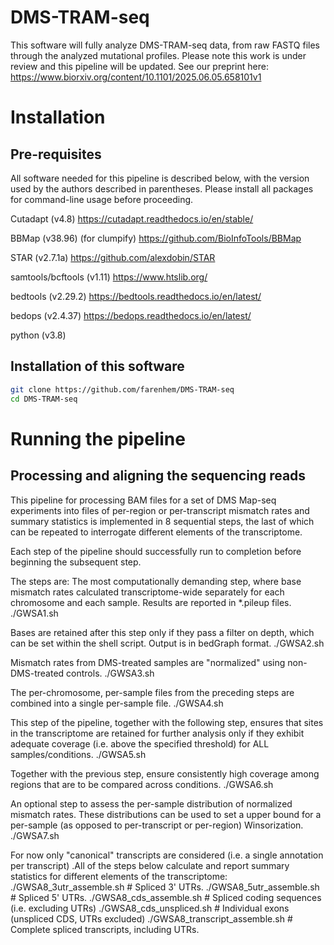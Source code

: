# DMS-TRAM-seq
This software will fully analyze DMS-TRAM-seq data, from raw FASTQ files through the analyzed mutational profiles. Please note this work is under review and this pipeline will be updated. See our preprint here: https://www.biorxiv.org/content/10.1101/2025.06.05.658101v1

# Installation

## Pre-requisites

All software needed for this pipeline is described below, with the version used by the authors described in parentheses. Please install all packages for command-line usage before proceeding.

Cutadapt (v4.8) https://cutadapt.readthedocs.io/en/stable/ 

BBMap (v38.96) (for clumpify) https://github.com/BioInfoTools/BBMap

STAR (v2.7.1a) https://github.com/alexdobin/STAR

samtools/bcftools (v1.11) https://www.htslib.org/

bedtools (v2.29.2) https://bedtools.readthedocs.io/en/latest/

bedops (v2.4.37) https://bedops.readthedocs.io/en/latest/

python (v3.8)

## Installation of this software
  
  ```bash
  git clone https://github.com/farenhem/DMS-TRAM-seq
  cd DMS-TRAM-seq
  ```

# Running the pipeline

## Processing and aligning the sequencing reads



This pipeline for processing BAM files for a set of DMS Map-seq experiments
into files of per-region or per-transcript mismatch rates and summary statistics
is implemented in 8 sequential steps, the last of which can be repeated to
interrogate different elements of the transcriptome.

Each step of the pipeline should successfully run to completion before beginning
the subsequent step.

The steps are:
The most computationally demanding step, where base mismatch rates calculated
transcriptome-wide separately for each chromosome and each sample.  Results
are reported in *.pileup files.
./GWSA1.sh

Bases are retained after this step only if they pass a filter on depth,
which can be set within the shell script.  Output is in bedGraph format.
./GWSA2.sh

Mismatch rates from DMS-treated samples are "normalized" using non-DMS-treated
controls.
./GWSA3.sh

The per-chromosome, per-sample files from the preceding steps are combined
into a single per-sample file.
./GWSA4.sh

This step of the pipeline, together with the following step, ensures that sites
in the transcriptome are retained for further analysis only if they exhibit
adequate coverage (i.e. above the specified threshold) for ALL samples/conditions.
./GWSA5.sh

Together with the previous step, ensure consistently high coverage among
regions that are to be compared across conditions.
./GWSA6.sh

An optional step to assess the per-sample distribution of normalized mismatch
rates.  These distributions can be used to set a upper bound for a per-sample
(as opposed to per-transcript or per-region) Winsorization.
./GWSA7.sh

For now only "canonical" transcripts are considered (i.e. a single annotation
per transcript) .All of the steps below calculate and report summary statistics
for different elements of the transcriptome:
./GWSA8_3utr_assemble.sh # Spliced 3' UTRs.
./GWSA8_5utr_assemble.sh # Spliced 5' UTRs.
./GWSA8_cds_assemble.sh # Spliced coding sequences (i.e. excluding UTRs)
./GWSA8_cds_unspliced.sh # Individual exons (unspliced CDS, UTRs excluded)
./GWSA8_transcript_assemble.sh # Complete spliced transcripts, including UTRs.
